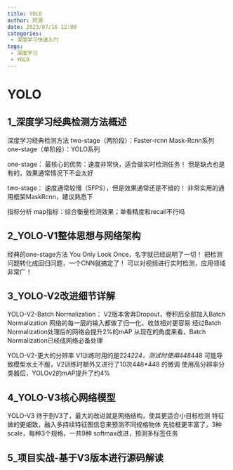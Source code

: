 ```yaml
---
title: YOLO
author: 阿源
date: 2023/07/16 12:00
categories:
 - 深度学习快速入门
tags:
 - 深度学习
 - YOLO
---
```

# YOLO

##  1_深度学习经典检测方法概述

深度学习经典检测方法
two-stage（两阶段）：Faster-rcnn Mask-Rcnn系列
one-stage（单阶段）：YOLO系列  

one-stage：
最核心的优势：速度非常快，适合做实时检测任务！
但是缺点也是有的，效果通常情况下不会太好  

two-stage：
速度通常较慢（5FPS），但是效果通常还是不错的！
非常实用的通用框架MaskRcnn，建议熟悉下  

指标分析
map指标：综合衡量检测效果；单看精度和recall不行吗  

## 2_YOLO-V1整体思想与网络架构

经典的one-stage方法
You Only Look Once，名字就已经说明了一切！
把检测问题转化成回归问题，一个CNN就搞定了！
可以对视频进行实时检测，应用领域非常广！

## 3_YOLO-V2改进细节详解

YOLO-V2-Batch Normalization：
V2版本舍弃Dropout，卷积后全部加入Batch Normalization
网络的每一层的输入都做了归一化，收敛相对更容易
经过Batch Normalization处理后的网络会提升2%的mAP
从现在的角度来看，Batch Normalization已经成网络必备处理  

YOLO-V2-更大的分辨率
V1训练时用的是224*224，测试时使用448*448
可能导致模型水土不服，V2训练时额外又进行了10次448*448 的微调
使用高分辨率分类器后，YOLOv2的mAP提升了约4%  

## 4_YOLO-V3核心网络模型

YOLO-V3
终于到V3了，最大的改进就是网络结构，使其更适合小目标检测
特征做的更细致，融入多持续特征图信息来预测不同规格物体
先验框更丰富了，3种scale，每种3个规格，一共9种
softmax改进，预测多标签任务  

## 5_项目实战-基于V3版本进行源码解读
